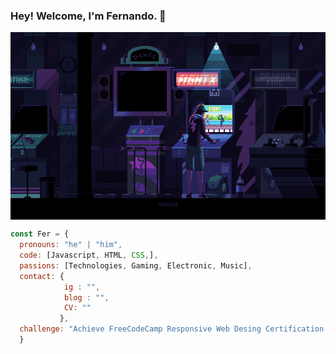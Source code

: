 ### Hey! Welcome, I'm Fernando. 👋

<!--![image](https://github.com/Faerk77/Faerk77/blob/main/vg.gif)-->
<img src="https://github.com/Faerk77/Faerk77/blob/main/vg.gif" alt="playing with an arcade machine" align="center" witdh="300" height="300" />

```js
const Fer = {
  pronouns: "he" | "him",
  code: [Javascript, HTML, CSS,],
  passions: [Technologies, Gaming, Electronic, Music],
  contact: {
            ig : "",
            blog : "",
            CV: ""
           },
  challenge: "Achieve FreeCodeCamp Responsive Web Desing Certification & JavaScript Algorithms and Data Structures",
  } 
```


